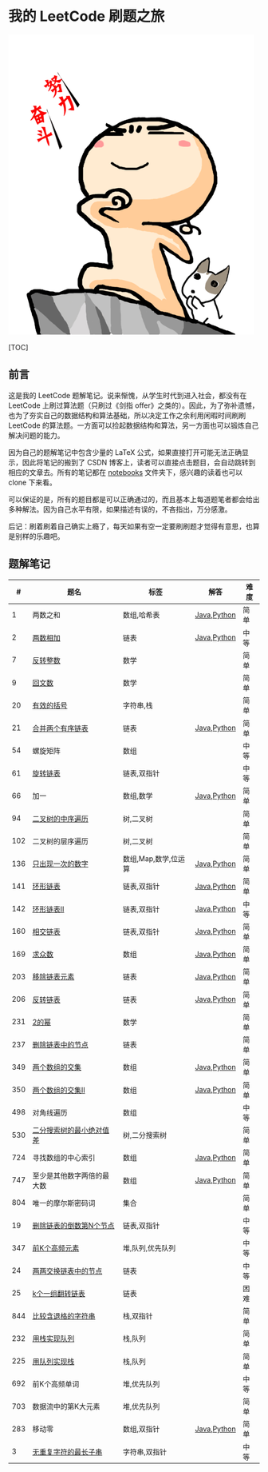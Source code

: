# 我的 LeetCode 刷题之旅
![努力奋斗](./figs/努力奋斗.png)

[TOC]

## 前言

这是我的 LeetCode 题解笔记。说来惭愧，从学生时代到进入社会，都没有在 LeetCode 上刷过算法题（只刷过《剑指 offer》之类的）。因此，为了弥补遗憾，也为了夯实自己的数据结构和算法基础，所以决定工作之余利用闲暇时间刷刷 LeetCode 的算法题。一方面可以捡起数据结构和算法，另一方面也可以锻炼自己解决问题的能力。

因为自己的题解笔记中包含少量的 LaTeX 公式，如果直接打开可能无法正确显示，因此将笔记的搬到了 CSDN 博客上，读者可以直接点击题目，会自动跳转到相应的文章去。所有的笔记都在 [notebooks](https://github.com/Genpeng/play-with-leetcode/tree/master/notebooks) 文件夹下，感兴趣的读着也可以 clone 下来看。

可以保证的是，所有的题目都是可以正确通过的，而且基本上每道题笔者都会给出多种解法。因为自己水平有限，如果描述有误的，不吝指出，万分感激。

后记：刷着刷着自己确实上瘾了，每天如果有空一定要刷刷题才觉得有意思，也算是别样的乐趣吧。

## 题解笔记

| #    | 题名                                                         | 标签                 | 解答                                                         | 难度 |
| ---- | ------------------------------------------------------------ | -------------------- | ------------------------------------------------------------ | ---- |
| 1    | 两数之和                                                     | 数组,哈希表          | [Java](https://github.com/Genpeng/leetcode-challenges-with-java/blob/master/src/array/leetcode1/Solution.java),[Python](https://github.com/Genpeng/leetcode-challenges-with-python/blob/master/PyLeetCode/lc1/solution.py) | 简单 |
| 2    | [两数相加](https://blog.csdn.net/x273591655/article/details/83013740) | 链表                 | [Java](https://github.com/Genpeng/leetcode-challenges-with-java/tree/master/src/lc2),[Python](https://github.com/Genpeng/leetcode-challenges-with-python/blob/master/PyLeetCode/lc2/solution.py) | 中等 |
| 7    | [反转整数](https://blog.csdn.net/x273591655/article/details/83178569) | 数学                 |                                                              | 简单 |
| 9    | [回文数](https://blog.csdn.net/x273591655/article/details/83578572) | 数学                 |                                                              | 简单 |
| 20   | [有效的括号](https://blog.csdn.net/x273591655/article/details/83500912) | 字符串,栈            |                                                              | 简单 |
| 21   | [合并两个有序链表](https://blog.csdn.net/x273591655/article/details/83380899) | 链表                 | [Java](https://github.com/Genpeng/leetcode-challenges-with-java/tree/master/src/lc21),[Python](https://github.com/Genpeng/leetcode-challenges-with-python/blob/master/PyLeetCode/lc21/solution.py) | 简单 |
| 54   | 螺旋矩阵                                                     | 数组                 |                                                              | 中等 |
| 61   | [旋转链表](https://blog.csdn.net/x273591655/article/details/83784151) | 链表,双指针          |                                                              | 中等 |
| 66   | 加一                                                         | 数组,数学            | [Java](https://github.com/Genpeng/leetcode-challenges-with-java/blob/master/src/lc66/Solution.java),[Python](https://github.com/Genpeng/leetcode-challenges-with-python/blob/master/PyLeetCode/lc66/solution.py) | 简单 |
| 94   | [二叉树的中序遍历](https://blog.csdn.net/x273591655/article/details/83027962) | 树,二叉树            |                                                              | 简单 |
| 102  | 二叉树的层序遍历                                             | 树,二叉树            |                                                              | 简单 |
| 136  | [只出现一次的数字](https://blog.csdn.net/x273591655/article/details/83268930) | 数组,Map,数学,位运算 | [Java](https://github.com/Genpeng/leetcode-challenges-with-java/blob/master/src/lc136/Solution4.java),[Python](https://github.com/Genpeng/leetcode-challenges-with-python/blob/master/PyLeetCode/lc136/solution.py) | 简单 |
| 141  | [环形链表](https://blog.csdn.net/x273591655/article/details/83343679) | 链表,双指针          | [Java](<https://github.com/Genpeng/leetcode-challenges-with-java/tree/master/src/lc141>),[Python](<https://github.com/Genpeng/leetcode-challenges-with-python/blob/master/PyLeetCode/lc141/solution.py>) | 简单 |
| 142  | [环形链表Ⅱ](https://blog.csdn.net/x273591655/article/details/83759373) | 链表,双指针          | [Java](<https://github.com/Genpeng/leetcode-challenges-with-java/tree/master/src/lc142>),[Python](<https://github.com/Genpeng/leetcode-challenges-with-python/blob/master/PyLeetCode/lc142/solution.py>) | 中等 |
| 160  | [相交链表](https://blog.csdn.net/x273591655/article/details/83759373) | 链表,双指针          | [Java](<https://github.com/Genpeng/leetcode-challenges-with-java/tree/master/src/lc160>),[Python](<https://github.com/Genpeng/leetcode-challenges-with-python/blob/master/PyLeetCode/lc160/solution.py>) | 简单 |
| 169  | [求众数](https://blog.csdn.net/x273591655/article/details/83574810) | 数组                 | [Java](https://github.com/Genpeng/leetcode-challenges-with-java/tree/master/src/lc169),[Python](https://github.com/Genpeng/leetcode-challenges-with-python/blob/master/PyLeetCode/lc169/solution.py) | 简单 |
| 203  | [移除链表元素](<https://github.com/Genpeng/play-with-leetcode/blob/master/notebooks/203_Removed-Linked-List-Elements.md>) | 链表                 | [Java](<https://github.com/Genpeng/leetcode-challenges-with-java/blob/master/src/lc203/Solution.java>),[Python](<https://github.com/Genpeng/leetcode-challenges-with-python/blob/master/PyLeetCode/lc203/solution.py>) | 简单 |
| 206  | [反转链表](https://blog.csdn.net/x273591655/article/details/83306135) | 链表                 | [Java](<https://github.com/Genpeng/leetcode-challenges-with-java/tree/master/src/lc206>),[Python](<https://github.com/Genpeng/leetcode-challenges-with-python/blob/master/PyLeetCode/lc206/solution.py>) | 简单 |
| 231  | [2的幂](https://blog.csdn.net/x273591655/article/details/83715198) | 数学                 |                                                              | 简单 |
| 237  | [删除链表中的节点](https://blog.csdn.net/x273591655/article/details/83374572) | 链表                 |                                                              | 简单 |
| 349  | [两个数组的交集](https://blog.csdn.net/x273591655/article/details/83058256) | 数组                 | [Java](https://github.com/Genpeng/leetcode-challenges-with-java/tree/master/src/lc349),[Python](https://github.com/Genpeng/leetcode-challenges-with-python/blob/master/PyLeetCode/lc349/solution.py) | 简单 |
| 350  | [两个数组的交集Ⅱ](https://blog.csdn.net/x273591655/article/details/83060347) | 数组                 | [Java](https://github.com/Genpeng/leetcode-challenges-with-java/tree/master/src/lc350),[Python](https://github.com/Genpeng/leetcode-challenges-with-python/blob/master/PyLeetCode/lc350/solution.py) | 简单 |
| 498  | 对角线遍历                                                   | 数组                 |                                                              | 中等 |
| 530  | [二分搜索树的最小绝对值差](https://blog.csdn.net/x273591655/article/details/82999627) | 树,二分搜索树        |                                                              | 简单 |
| 724  | 寻找数组的中心索引                                           | 数组                 | [Java](https://github.com/Genpeng/leetcode-challenges-with-java/blob/master/src/lc724/Solution.java),[Python](https://github.com/Genpeng/leetcode-challenges-with-python/blob/master/PyLeetCode/lc724/solution.py) | 简单 |
| 747  | 至少是其他数字两倍的最大数                                   | 数组                 | [Java](https://github.com/Genpeng/leetcode-challenges-with-java/blob/master/src/lc747/Solution.java),[Python](https://github.com/Genpeng/leetcode-challenges-with-python/blob/master/PyLeetCode/lc747/solution.py) | 简单 |
| 804  | 唯一的摩尔斯密码词                                           | 集合                 |                                                              | 简单 |
| 19   | [删除链表的倒数第N个节点](https://blog.csdn.net/x273591655/article/details/83825297) | 链表,双指针          |                                                              | 中等 |
| 347  | [前K个高频元素](https://blog.csdn.net/x273591655/article/details/84001236) | 堆,队列,优先队列     |                                                              | 中等 |
| 24   | [两两交换链表中的节点](https://blog.csdn.net/x273591655/article/details/84330800) | 链表                 |                                                              | 中等 |
| 25   | [k个一组翻转链表](https://blog.csdn.net/x273591655/article/details/84558566) | 链表                 |                                                              | 困难 |
| 844  | [比较含退格的字符串](https://blog.csdn.net/x273591655/article/details/84595069) | 栈,双指针            |                                                              | 简单 |
| 232  | [用栈实现队列](https://blog.csdn.net/x273591655/article/details/84680072) | 栈,队列              |                                                              | 简单 |
| 225  | [用队列实现栈](https://blog.csdn.net/x273591655/article/details/84729232) | 栈,队列              |                                                              | 简单 |
| 692  | 前K个高频单词                                                | 堆,优先队列          |                                                              | 中等 |
| 703  | 数据流中的第K大元素                                          | 堆,优先队列          |                                                              | 简单 |
| 283  | 移动零                                                       | 数组,双指针          | [Java](https://github.com/Genpeng/leetcode-challenges-with-java/tree/master/src/lc283),[Python](https://github.com/Genpeng/leetcode-challenges-with-python/blob/master/PyLeetCode/lc283/solution.py) | 简单 |
| 3    | [无重复字符的最长子串](https://blog.csdn.net/x273591655/article/details/84958536) | 字符串,双指针        |                                                              | 中等 |

